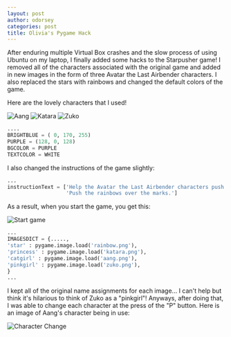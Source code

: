 ```yaml
---
layout: post
author: odorsey
categories: post
title: Olivia's Pygame Hack
---
```

After enduring multiple Virtual Box crashes and the slow process of using Ubuntu on my laptop, I finally added some hacks to the Starpusher game! I removed all of the characters associated with the original game and added in new images in the form of three Avatar the Last Airbender characters. I also replaced the stars with rainbows and changed the default colors of the game.

Here are the lovely characters that I used!

![Aang](http://img440.imageshack.us/img440/2030/m1v.png)
![Katara](http://img706.imageshack.us/img706/3999/u5j9.png)
![Zuko](http://img823.imageshack.us/img823/5390/mc2r.png)

```python
....
BRIGHTBLUE = ( 0, 170, 255)
PURPLE = (128, 0, 128)
BGCOLOR = PURPLE
TEXTCOLOR = WHITE
```

I also changed the instructions of the game slightly:

```python
...
instructionText = ['Help the Avatar the Last Airbender characters push rainbows and save the day!',
                   'Push the rainbows over the marks.']
``` 

As a result, when you start the game, you get this:

![Start game](http://img15.imageshack.us/img15/1852/ixyr.jpg)


```python
...
IMAGESDICT = {.....,
'star' : pygame.image.load('rainbow.png'),
'princess' : pygame.image.load('katara.png'),
'catgirl' : pygame.image.load('aang.png'),
'pinkgirl' : pygame.image.load('zuko.png'),
}
...
```

I kept all of the original name assignments for each image... I can't help but think it's hilarious to think of Zuko as a "pinkgirl"! Anyways, after doing that, I was able to change each character at the press of the "P" button. Here is an image of Aang's character being in use: 

![Character Change](http://img577.imageshack.us/img577/5168/qhcc.jpg)



